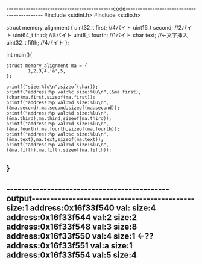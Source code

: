 
--------------------------------------------code--------------------------------------------
#include <stdint.h>
#include <stdio.h>

struct memory_alignment {
  uint32_t first;  //4バイト
  uint16_t second; //2バイト
  uint64_t third;  //8バイト 
  uint8_t fourth;  //1バイト
  char text;       //<-文字挿入
  uint32_t fifth;  //4バイト
};

int main(){

    struct memory_alignment ma = {
            1,2,3,4,'a',5,
    };

    printf("size:%lu\n",sizeof(char));
    printf("address:%p val:%c size:%lu\n",(&ma.first),(char)ma.first,sizeof(ma.first));
    printf("address:%p val:%d size:%lu\n",(&ma.second),ma.second,sizeof(ma.second));
    printf("address:%p val:%d size:%lu\n",(&ma.third),ma.third,sizeof(ma.third));
    printf("address:%p val:%d size:%lu\n",(&ma.fourth),ma.fourth,sizeof(ma.fourth));
    printf("address:%p val:%c size:%lu\n",(&ma.text),ma.text,sizeof(ma.text));
    printf("address:%p val:%d size:%lu\n",(&ma.fifth),ma.fifth,sizeof(ma.fifth));
    
}
--------------------------------------------------------------------------------------------


--------------------------------------------output--------------------------------------------
size:1
address:0x16f33f540 val: size:4
address:0x16f33f544 val:2 size:2
address:0x16f33f548 val:3 size:8
address:0x16f33f550 val:4 size:1 <-??
address:0x16f33f551 val:a size:1
address:0x16f33f554 val:5 size:4
----------------------------------------------------------------------------------------------